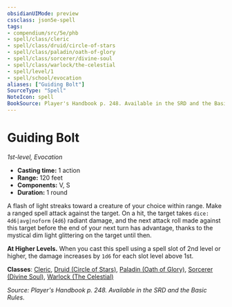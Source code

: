```yaml
---
obsidianUIMode: preview
cssclass: json5e-spell
tags:
- compendium/src/5e/phb
- spell/class/cleric
- spell/class/druid/circle-of-stars
- spell/class/paladin/oath-of-glory
- spell/class/sorcerer/divine-soul
- spell/class/warlock/the-celestial
- spell/level/1
- spell/school/evocation
aliases: ["Guiding Bolt"]
SourceType: "Spell"
NoteIcon: spell
BookSource: Player's Handbook p. 248. Available in the SRD and the Basic Rules.
---
```

# Guiding Bolt
*1st-level, Evocation*  

- **Casting time:** 1 action
- **Range:** 120 feet
- **Components:** V, S
- **Duration:** 1 round

A flash of light streaks toward a creature of your choice within range. Make a ranged spell attack against the target. On a hit, the target takes `dice: 4d6|avg|noform` (`4d6`) radiant damage, and the next attack roll made against this target before the end of your next turn has advantage, thanks to the mystical dim light glittering on the target until then.

**At Higher Levels.** When you cast this spell using a spell slot of 2nd level or higher, the damage increases by `1d6` for each slot level above 1st.

**Classes**: [Cleric](/3-Mechanics/CLI/classes/cleric.md), [Druid (Circle of Stars)](/3-Mechanics/CLI/classes/druid-circle-of-stars-tce.md), [Paladin (Oath of Glory)](/3-Mechanics/CLI/classes/paladin-oath-of-glory-tce.md), [Sorcerer (Divine Soul)](/3-Mechanics/CLI/classes/sorcerer-divine-soul-xge.md), [Warlock (The Celestial)](/3-Mechanics/CLI/classes/warlock-the-celestial-xge.md)

*Source: Player's Handbook p. 248. Available in the SRD and the Basic Rules.*